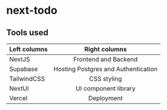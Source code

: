 # next-todo

## Tools used
| Left columns  | Right columns |
| ------------- |:-------------:|
| NextJS      |  Frontend and Backend  |
| Supabase      |  Hosting Postgres and Authentication     |
| TailwindCSS     | CSS styling     |
| NextUI     | UI component library
| Vercel | Deployment
